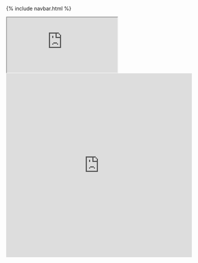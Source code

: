 {% include navbar.html %}
<iframe src="https://docs.google.com/document/d/e/2PACX-1vTMD6Dt1DiCQAfqB-YR3vY84rZdnEZqRscxzhB0Yd0IDK0Cg-8IWk1f0ZaSGqLkss87Y_SOCarUD3qV/pub?embedded=true"></iframe>
<iframe frameborder="0" width="100%" height="500px" src="https://replit.com/@wangzi190/createTask"></iframe>
